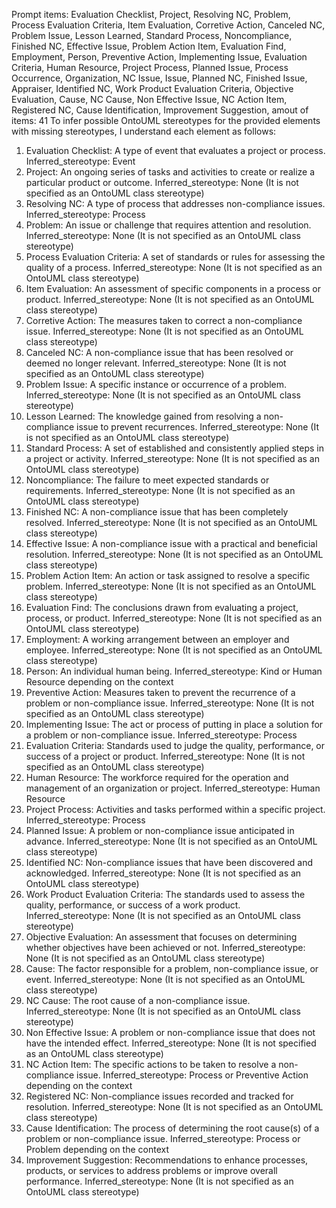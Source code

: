 Prompt items: 
Evaluation Checklist, Project, Resolving NC, Problem, Process Evaluation Criteria, Item Evaluation, Corretive Action, Canceled NC, Problem Issue, Lesson Learned, Standard Process, Noncompliance, Finished NC, Effective Issue, Problem Action Item, Evaluation Find, Employment, Person, Preventive Action, Implementing Issue, Evaluation Criteria, Human Resource, Project Process, Planned Issue, Process Occurrence, Organization, NC Issue, Issue, Planned NC, Finished Issue, Appraiser, Identified NC, Work Product Evaluation Criteria, Objective Evaluation, Cause, NC Cause, Non Effective Issue, NC Action Item, Registered NC, Cause Identification, Improvement Suggestion, 
amout of items: 41
 To infer possible OntoUML stereotypes for the provided elements with missing stereotypes, I understand each element as follows:
1. Evaluation Checklist: A type of event that evaluates a project or process. Inferred_stereotype: Event
2. Project: An ongoing series of tasks and activities to create or realize a particular product or outcome. Inferred_stereotype: None (It is not specified as an OntoUML class stereotype)
3. Resolving NC: A type of process that addresses non-compliance issues. Inferred_stereotype: Process
4. Problem: An issue or challenge that requires attention and resolution. Inferred_stereotype: None (It is not specified as an OntoUML class stereotype)
5. Process Evaluation Criteria: A set of standards or rules for assessing the quality of a process. Inferred_stereotype: None (It is not specified as an OntoUML class stereotype)
6. Item Evaluation: An assessment of specific components in a process or product. Inferred_stereotype: None (It is not specified as an OntoUML class stereotype)
7. Corretive Action: The measures taken to correct a non-compliance issue. Inferred_stereotype: None (It is not specified as an OntoUML class stereotype)
8. Canceled NC: A non-compliance issue that has been resolved or deemed no longer relevant. Inferred_stereotype: None (It is not specified as an OntoUML class stereotype)
9. Problem Issue: A specific instance or occurrence of a problem. Inferred_stereotype: None (It is not specified as an OntoUML class stereotype)
10. Lesson Learned: The knowledge gained from resolving a non-compliance issue to prevent recurrences. Inferred_stereotype: None (It is not specified as an OntoUML class stereotype)
11. Standard Process: A set of established and consistently applied steps in a project or activity. Inferred_stereotype: None (It is not specified as an OntoUML class stereotype)
12. Noncompliance: The failure to meet expected standards or requirements. Inferred_stereotype: None (It is not specified as an OntoUML class stereotype)
13. Finished NC: A non-compliance issue that has been completely resolved. Inferred_stereotype: None (It is not specified as an OntoUML class stereotype)
14. Effective Issue: A non-compliance issue with a practical and beneficial resolution. Inferred_stereotype: None (It is not specified as an OntoUML class stereotype)
15. Problem Action Item: An action or task assigned to resolve a specific problem. Inferred_stereotype: None (It is not specified as an OntoUML class stereotype)
16. Evaluation Find: The conclusions drawn from evaluating a project, process, or product. Inferred_stereotype: None (It is not specified as an OntoUML class stereotype)
17. Employment: A working arrangement between an employer and employee. Inferred_stereotype: None (It is not specified as an OntoUML class stereotype)
18. Person: An individual human being. Inferred_stereotype: Kind or Human Resource depending on the context
19. Preventive Action: Measures taken to prevent the recurrence of a problem or non-compliance issue. Inferred_stereotype: None (It is not specified as an OntoUML class stereotype)
20. Implementing Issue: The act or process of putting in place a solution for a problem or non-compliance issue. Inferred_stereotype: Process
21. Evaluation Criteria: Standards used to judge the quality, performance, or success of a project or product. Inferred_stereotype: None (It is not specified as an OntoUML class stereotype)
22. Human Resource: The workforce required for the operation and management of an organization or project. Inferred_stereotype: Human Resource
23. Project Process: Activities and tasks performed within a specific project. Inferred_stereotype: Process
24. Planned Issue: A problem or non-compliance issue anticipated in advance. Inferred_stereotype: None (It is not specified as an OntoUML class stereotype)
25. Identified NC: Non-compliance issues that have been discovered and acknowledged. Inferred_stereotype: None (It is not specified as an OntoUML class stereotype)
26. Work Product Evaluation Criteria: The standards used to assess the quality, performance, or success of a work product. Inferred_stereotype: None (It is not specified as an OntoUML class stereotype)
27. Objective Evaluation: An assessment that focuses on determining whether objectives have been achieved or not. Inferred_stereotype: None (It is not specified as an OntoUML class stereotype)
28. Cause: The factor responsible for a problem, non-compliance issue, or event. Inferred_stereotype: None (It is not specified as an OntoUML class stereotype)
29. NC Cause: The root cause of a non-compliance issue. Inferred_stereotype: None (It is not specified as an OntoUML class stereotype)
30. Non Effective Issue: A problem or non-compliance issue that does not have the intended effect. Inferred_stereotype: None (It is not specified as an OntoUML class stereotype)
31. NC Action Item: The specific actions to be taken to resolve a non-compliance issue. Inferred_stereotype: Process or Preventive Action depending on the context
32. Registered NC: Non-compliance issues recorded and tracked for resolution. Inferred_stereotype: None (It is not specified as an OntoUML class stereotype)
33. Cause Identification: The process of determining the root cause(s) of a problem or non-compliance issue. Inferred_stereotype: Process or Problem depending on the context
34. Improvement Suggestion: Recommendations to enhance processes, products, or services to address problems or improve overall performance. Inferred_stereotype: None (It is not specified as an OntoUML class stereotype)
